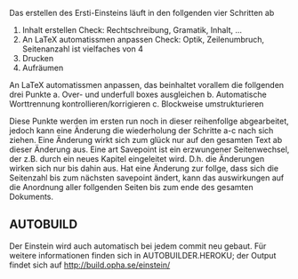 Das erstellen des Ersti-Einsteins läuft in den follgenden vier Schritten ab
 1. Inhalt erstellen
 Check: Rechtschreibung, Gramatik, Inhalt, ...
 2. An LaTeX automatissmen anpassen
 Check: Optik, Zeilenumbruch, Seitenanzahl ist vielfaches von 4
 3. Drucken
 4. Aufräumen


An LaTeX automatissmen anpassen, das beinhaltet vorallem die follgenden drei Punkte
 a. Over- und underfull boxes ausgleichen
 b. Automatische Worttrennung kontrollieren/korrigieren
 c. Blockweise umstrukturieren

Diese Punkte werden im ersten run noch in dieser reihenfollge abgearbeitet, jedoch kann eine Änderung die wiederholung der Schritte a-c nach sich ziehen. Eine Änderung wirkt sich zum glück nur auf den gesamten Text ab dieser Änderung aus. Eine art Savepoint ist ein erzwungener Seitenwechsel, der z.B. durch ein neues Kapitel eingeleitet wird. D.h. die Änderungen wirken sich nur bis dahin aus. Hat eine Änderung zur follge, dass sich die Seitenzahl bis zum nächsten savepoint ändert, kann das auswirkungen auf die Anordnung aller follgenden Seiten bis zum ende des gesamten Dokuments.

AUTOBUILD
----------
Der Einstein wird auch automatisch bei jedem commit neu gebaut. Für weitere informationen finden sich in AUTOBUILDER.HEROKU; der Output findet sich auf http://build.opha.se/einstein/
